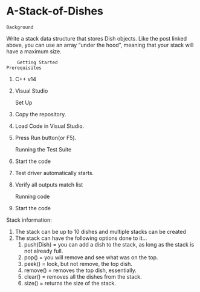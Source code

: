 # A-Stack-of-Dishes
    Background
Write a stack data structure that stores Dish objects. Like the post linked above, you can use an array “under the hood”, meaning that your stack will have a maximum size.

        Getting Started
    Prerequisites
1. C++ v14
2. Visual Studio

    Set Up
1. Copy the repository.
2. Load Code in Visual Studio.
3. Press Run button(or F5).
    
    Running the Test Suite
1. Start the code
2. Test driver automatically starts.
3. Verify all outputs match list

    Running code
1. Start the code

Stack information:
1. The stack can be up to 10 dishes and multiple stacks can be created
2. The stack can have the following options done to it...
    1. push(Dish) = you can add a dish to the stack, as long as the stack is not already full.
    2. pop() = you will remove and see what was on the top.
    3. peek() = look, but not remove, the top dish.
    4. remove() = removes the top dish, essentially.
    5. clear() = removes all the dishes from the stack.
    6. size() = returns the size of the stack.